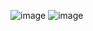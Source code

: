 ![image](https://user-images.githubusercontent.com/44817007/193451392-20345a9c-e419-492b-8159-60acf8437d05.png)
![image](https://user-images.githubusercontent.com/44817007/193451404-364b8860-0a13-405c-8a56-8cc06306deed.png)
